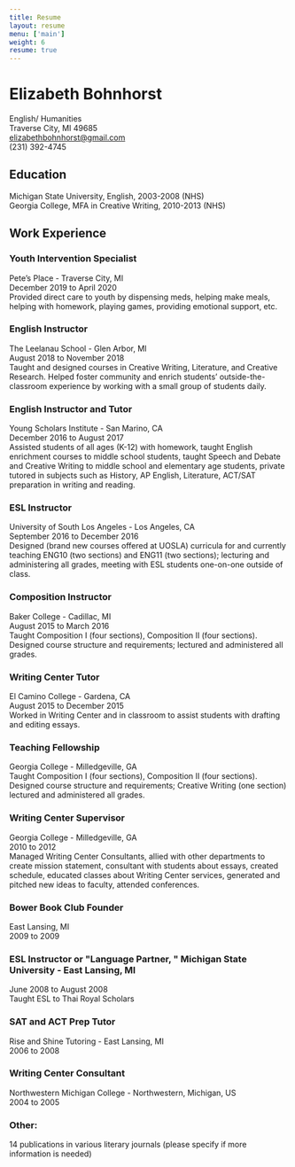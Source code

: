 ```yaml
---
title: Resume
layout: resume
menu: ['main']
weight: 6
resume: true
---
```


# Elizabeth Bohnhorst  
English/ Humanities  
Traverse City, MI 49685  
 elizabethbohnhorst@gmail.com  
  (231) 392-4745  

## Education  
Michigan State University, English, 2003-2008 (NHS)  
Georgia College, MFA in Creative Writing, 2010-2013 (NHS)  

## Work Experience  

### Youth Intervention Specialist  
<span>Pete’s Place - Traverse City, MI</span>  
<span>December 2019 to April 2020 </span>  
Provided direct care to youth by dispensing meds, helping make meals, helping with homework, playing games, providing emotional support, etc.  

### English Instructor  
<span>The Leelanau School ​-​ Glen Arbor, MI</span>  
<span>August 2018 to November 2018</span>  
Taught and designed courses in Creative Writing, Literature, and Creative Research. Helped foster community and enrich students’ outside-the-classroom experience by working with a small group of students daily.  

### English Instructor and Tutor  
<span>Young Scholars Institute ​-​ San Marino, CA</span>  
<span>December 2016 to August 2017</span>  
Assisted students of all ages (K-12) with homework, taught English enrichment courses to middle school students, taught Speech and Debate and Creative Writing to middle school and elementary age students, private tutored in subjects such as History, AP English, Literature, ACT/SAT preparation in writing and reading.  
  
### ESL Instructor  
<span>University of South Los Angeles ​-​ Los Angeles, CA</span>  
<span>September 2016 to December 2016</span>  
Designed (brand new courses offered at UOSLA) curricula for and currently teaching ENG10 (two sections) and ENG11 (two sections); lecturing and administering all grades, meeting with ESL students one-on-one outside of class.  

### Composition Instructor  
<span>Baker College ​-​ Cadillac, MI</span>  
<span>August 2015 to March 2016</span>  
Taught Composition I (four sections), Composition II (four sections). Designed course structure and requirements; lectured and administered all grades. 

### Writing Center Tutor  
<span>El Camino College ​-​ Gardena, CA</span>  
<span>August 2015 to December 2015</span>  
Worked in Writing Center and in classroom to assist students with drafting and editing essays.  

### Teaching Fellowship  
<span>Georgia College ​-​ Milledgeville, GA</span>  
Taught Composition I (four sections), Composition II (four sections). Designed course structure and requirements; Creative Writing (one section) lectured and administered all grades.  

### Writing Center Supervisor  
<span>Georgia College ​-​ Milledgeville, GA</span>  
<span>2010 to 2012</span>  
Managed Writing Center Consultants, allied with other departments to create mission statement, consultant with students about essays, created schedule, educated classes about Writing Center services, generated and pitched new ideas to faculty, attended conferences.  

### Bower Book Club Founder  
<span>East Lansing, MI</span>  
<span>2009 to 2009</span>  

### ESL Instructor or "Language Partner, " Michigan State University ​-​ East Lansing, MI  
<span>June 2008 to August 2008</span>  
Taught ESL to Thai Royal Scholars  

### SAT and ACT Prep Tutor  
<span>Rise and Shine Tutoring ​-​ East Lansing, MI</span>  
<span>2006 to 2008</span>  

### Writing Center Consultant  
<span>Northwestern Michigan College ​-​ Northwestern, Michigan, US</span>  
<span>2004 to 2005</span>    

### Other:  
14 publications in various literary journals (please specify if more information is needed) 
